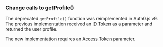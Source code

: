 ### Change calls to getProfile()

The deprecated `getProfile()` function was reimplemented in Auth0.js v9. The previous implementation received an [ID Token](/tokens/id-token) as a parameter and returned the user profile. 

The new implementation requires an [Access Token](/tokens/access-token) parameter.
